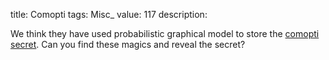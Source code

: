 title: Comopti
tags: Misc_
value: 117
description: <p>We think they have used probabilistic graphical model to store the <a href="/tasks/comopti_6c212baf35bf11edf5f43d3423a43fae9f3e6bda.txz">comopti secret</a>. Can you find these magics and reveal the secret?</p>
